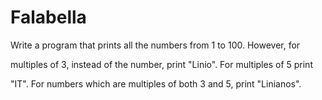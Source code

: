 # Falabella
Write a program that prints all the numbers from 1 to 100. However, for

multiples of 3, instead of the number, print "Linio". For multiples of 5 print

"IT". For numbers which are multiples of both 3 and 5, print "Linianos".
